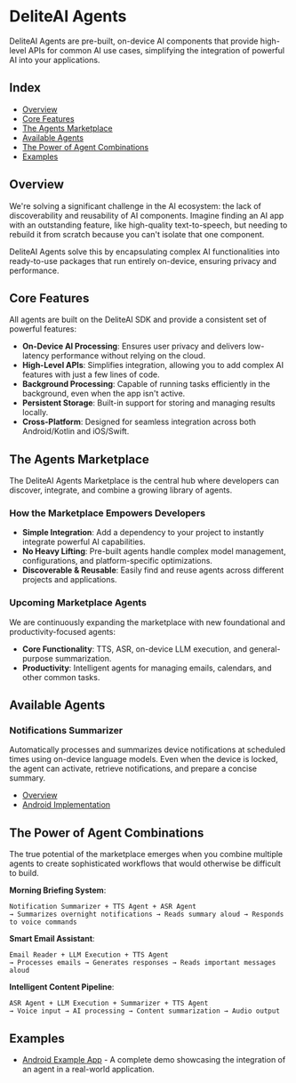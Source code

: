 # DeliteAI Agents

DeliteAI Agents are pre-built, on-device AI components that provide high-level APIs for common AI use cases, simplifying the integration of powerful AI into your applications.

## Index

- [Overview](#overview)
- [Core Features](#core-features)
- [The Agents Marketplace](#the-agents-marketplace)
- [Available Agents](#available-agents)
- [The Power of Agent Combinations](#the-power-of-agent-combinations)
- [Examples](#examples)

## Overview

We're solving a significant challenge in the AI ecosystem: the lack of discoverability and reusability of AI components. Imagine finding an AI app with an outstanding feature, like high-quality text-to-speech, but needing to rebuild it from scratch because you can't isolate that one component.

DeliteAI Agents solve this by encapsulating complex AI functionalities into ready-to-use packages that run entirely on-device, ensuring privacy and performance.

## Core Features

All agents are built on the DeliteAI SDK and provide a consistent set of powerful features:

-   **On-Device AI Processing**: Ensures user privacy and delivers low-latency performance without relying on the cloud.
-   **High-Level APIs**: Simplifies integration, allowing you to add complex AI features with just a few lines of code.
-   **Background Processing**: Capable of running tasks efficiently in the background, even when the app isn't active.
-   **Persistent Storage**: Built-in support for storing and managing results locally.
-   **Cross-Platform**: Designed for seamless integration across both Android/Kotlin and iOS/Swift.

## The Agents Marketplace

The DeliteAI Agents Marketplace is the central hub where developers can discover, integrate, and combine a growing library of agents.

### How the Marketplace Empowers Developers

-   **Simple Integration**: Add a dependency to your project to instantly integrate powerful AI capabilities.
-   **No Heavy Lifting**: Pre-built agents handle complex model management, configurations, and platform-specific optimizations.
-   **Discoverable & Reusable**: Easily find and reuse agents across different projects and applications.

### Upcoming Marketplace Agents

We are continuously expanding the marketplace with new foundational and productivity-focused agents:

-   **Core Functionality**: TTS, ASR, on-device LLM execution, and general-purpose summarization.
-   **Productivity**: Intelligent agents for managing emails, calendars, and other common tasks.

## Available Agents

### Notifications Summarizer

Automatically processes and summarizes device notifications at scheduled times using on-device language models. Even when the device is locked, the agent can activate, retrieve notifications, and prepare a concise summary.

-   [Overview](notifications_summarizer/README.md)
-   [Android Implementation](notifications_summarizer/android/README.md)

## The Power of Agent Combinations

The true potential of the marketplace emerges when you combine multiple agents to create sophisticated workflows that would otherwise be difficult to build.

**Morning Briefing System**:
```
Notification Summarizer + TTS Agent + ASR Agent
→ Summarizes overnight notifications → Reads summary aloud → Responds to voice commands
```

**Smart Email Assistant**:
```
Email Reader + LLM Execution + TTS Agent
→ Processes emails → Generates responses → Reads important messages aloud
```

**Intelligent Content Pipeline**:
```
ASR Agent + LLM Execution + Summarizer + TTS Agent
→ Voice input → AI processing → Content summarization → Audio output
```

## Examples

-   [Android Example App](examples/android/README.md) - A complete demo showcasing the integration of an agent in a real-world application.
